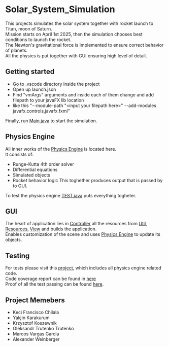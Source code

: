 # Solar_System_Simulation
This projects simulates the solar system together with rocket launch to Titan, moon of Saturn. <br>
Mission starts on April 1st 2025, then the simulation chooses best conditions to launch the rocket.<br>
The Newton's gravitational force is implemented to ensure correct behavior of planets. <br>
All the physics is put together with GUI ensuring high level of detail.

## Getting started
- Go to .vscode directory inside the project
- Open up launch.json
- Find "vmArgs" arguments and inside each of them change and add filepath to your javaFX lib location
- like this "--module-path \"\<input your filepath here>" --add-modules javafx.controls,javafx.fxml"

Finally, run [Main.java](./src/Main.java) to start the simulation. 

## Physics Engine
All inner works of the [Physics Engine](./src/Physics_Engine) is located here. <br>
It consists of:
- Runge-Kutta 4th order solver 
- Differential equations
- Simulated objects
- Rocket behavior logic
This toghether produces output that is passed by to GUI.

To test the physics engine [TEST.java](./src/Physics_Engine/src/Physics_Engine/WorkingSolarSystem/TEST.java) puts everything togheter.

## GUI
The heart of application lies in [Controller](./src/Controller) all the resources from [Util](./src/Util), [Resources](./src/Resources), [View](./src/View) and builds the application. <br>
Enables customization of the scene and uses [Physics Engine](./src/Physics_Engine) to update its objects.




## Testing 
For tests please visit this [project](https://github.com/MarcosVG15/Physics-Engine---Orbital-Dynamics), which includes all physics engine related code. <br>
Code coverage report can be found in [here](./code_coverage) <br>
Proof of all the test passing can be found [here](./code_coverage/testResults.md).



## Project Memebers
- Keci Francisco Chilala
- Yalçin Karakurum
- Krzysztof Koszewnik
- Oleksandr Trutenko Trutenko
- Marcos Vargas Garcia
- Alexander Weinberger





